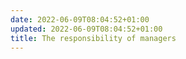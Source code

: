 ```yaml
---
date: 2022-06-09T08:04:52+01:00
updated: 2022-06-09T08:04:52+01:00
title: The responsibility of managers
---
```


